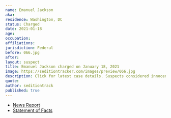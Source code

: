 ```yaml
---
name: Emanuel Jackson
aka:
residence: Washington, DC
status: Charged
date: 2021-01-18
age:
occupation:
affiliations:
jurisdiction: Federal
before: 066.jpg
after:
layout: suspect
title: Emanuel Jackson charged on January 18, 2021
image: https://seditiontracker.com/images/preview/066.jpg
description: Click for latest case details. Suspects considered innocent until proven guilty.
quote:
author: seditiontrack
published: true
---
```


- [News Report](https://www.nytimes.com/2021/01/18/us/riley-june-williams-emmanuel-jackson.html)
- [Statement of Facts](https://int.nyt.com/data/documenttools/emanuel-jackson-statement-of-facts/dde86d78bece2390/full.pdf)
